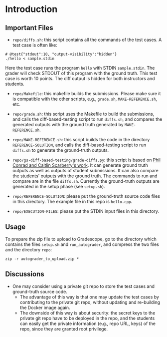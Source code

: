 # Introduction

## Important Files
* ``repo/diffs.sh``: this script contains all the commands of the test cases. A test case is often like:
```
# @test{"stdout":10, "output-visibility":"hidden"}
./hello < sample.stdin
```
Here the test case runs the program ``hello`` with STDIN ``sample.stdin``. The grader will check STDOUT of this program with the ground truth. This test case is worth 10 points. The diff output is hidden for both instructors and students.

* ``repo/Makefile``: this makefile builds the submissions. Please make sure it is compatible with the other scripts, e.g., ``grade.sh``, ``MAKE-REFERENCE.sh``, etc.

* ``repo/grade.sh``: this script uses the Makefile to build the submissions, and calls the diff-based-testing script to run ``diffs.sh``, and compares the generated outputs with the ground truth generated by ``MAKE-REFERENCE.sh``.

* ``repo/MAKE-REFERENCE.sh``: this script builds the code in the directory ``REFERENCE-SOLUTION``, and calls the diff-based-testing script to run ``diffs.sh`` to generate the ground-truth outputs.

* ``repo/gs-diff-based-testing/grade-diffs.py``: this script is based on [Phil Conrad and Caitlin Scarberry's work](https://github.com/ucsb-gradescope-tools/gs-diff-based-testing). It can generate ground truth outputs as well as outputs of student submissions. It can also compare the students' outputs with the ground truth. The commands to run and compare are in the file ``diffs.sh``. Currently the ground-truth outputs are generated in the setup phase (see ``setup.sh``). 

* ``repo/REFERENCE-SOLUTION``: please put the ground-truth source code files in this directory. The example file in this repo is ``hello.cpp``.

* ``repo/EXECUTION-FILES``: please put the STDIN input files in this directory.

## Usage
To prepare the zip file to upload to Gradescope, go to the directory which contains the files ``setup.sh`` and ``run_autograder``, and compress the two files and the directory ``repo``:
```
zip -r autograder_to_upload.zip *
```

## Discussions
* One may consider using a private git repo to store the test cases and ground-truth source code. 
  - The advantage of this way is that one may update the test cases by contributing to the private git repo, without updating and re-building the Docker image again. 
  - The downside of this way is about security: the secret keys to the private git repo have to be deployed in the repo, and the students can easily get the private information (e.g., repo URL, keys) of the repo, since they are granted root privilege.

